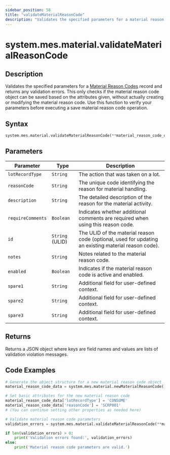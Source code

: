 ```yaml
---
sidebar_position: 58
title: "validateMaterialReasonCode"
description: "Validates the specified parameters for a material reason code."
---
```


# system.mes.material.validateMaterialReasonCode

## Description

Validates the specified parameters for a [Material Reason Codes](../../data-model/material-model/material-reason-code) record and returns any validation errors.
This only checks if the material reason code object can be saved based on the attributes given, without actually creating or modifying the material reason code. Use this function to verify your parameters before executing a save material reason code operation.

## Syntax

```python
system.mes.material.validateMaterialReasonCode(**material_reason_code_data)
```

## Parameters

| Parameter         | Type            | Description                                                                                          |
| ----------------- | --------------- | ---------------------------------------------------------------------------------------------------- |
| `lotRecordType`   | `String`        | The action that was taken on a lot.                                                                  |
| `reasonCode`      | `String`        | The unique code identifying the reason for material handling.                                        |
| `description`     | `String`        | The detailed description of the reason for the material activity.                                    |
| `requireComments` | `Boolean`       | Indicates whether additional comments are required when using this reason code.                      |
| `id`              | `String` (ULID) | The ULID of the material reason code (optional, used for updating an existing material reason code). |
| `notes`           | `String`        | Notes related to the material reason code.                                                           |
| `enabled`         | `Boolean`       | Indicates if the material reason code is active and enabled.                                         |
| `spare1`          | `String`        | Additional field for user-defined context.                                                           |
| `spare2`          | `String`        | Additional field for user-defined context.                                                           |
| `spare3`          | `String`        | Additional field for user-defined context.                                                           |

## Returns

Returns a JSON object where keys are field names and values are lists of validation violation messages.

## Code Examples

```python
# Generate the object structure for a new material reason code object
material_reason_code_data = system.mes.material.newMaterialReasonCode()

# Set basic attributes for the new material reason code
material_reason_code_data['lotRecordType'] = 'CONSUME'
material_reason_code_data['reasonCode'] = 'SCRP001'
# (You can continue setting other properties as needed here)

# Validate material reason code parameters
validation_errors = system.mes.material.validateMaterialReasonCode(**material_reason_code_data)

if len(validation_errors) > 0:
    print('Validation errors found:', validation_errors)
else:
    print('Material reason code parameters are valid.')
```
